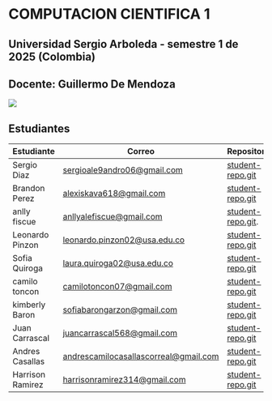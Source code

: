 <h1> COMPUTACION CIENTIFICA 1 </h1>
<h2> Universidad Sergio Arboleda - semestre 1 de 2025 (Colombia) </h2>
<h2> Docente: Guillermo De Mendoza </h2>

<img src="https://encrypted-tbn0.gstatic.com/images?q=tbn:ANd9GcS96-_VunWq1JsXGB67hI70JrXPw7_mMrPm0nObI-RzwrkiRNiB-EnyooiGcIK-sw8zGP0&usqp=CAU">


## Estudiantes

 | Estudiante | Correo | Repositorio |
| ------ | ----------- | ----------- |
| Sergio Diaz | sergioale9andro06@gmail.com  | [student-repo.git](https://github.com/alejandajajs/Programaci-n-1)  |
| Brandon Perez | alexiskava618@gmail.com  | [student-repo.git](https://github.com/Leithold123/Computaci-n-1)  |
| anlly fiscue | anllyalefiscue@gmail.com  | [student-repo.git](https://github.com/Anlly0/Computacion-1).  |
| Leonardo Pinzon | leonardo.pinzon02@usa.edu.co  | [student-repo.git](https://github.com/Leo959595-pixel/usa-computacion-cientifica-1)  |
| Sofia Quiroga | laura.quiroga02@usa.edu.co  | [student-repo.git](https://github.com/Sophojanuary09/-c)  |
| camilo toncon | camilotoncon07@gmail.com  | [student-repo.git](https://github.com/milo99s/Computaci-n-cient-fica-1)  |
| kimberly Baron | sofiabarongarzon@gmail.com  | [student-repo.git](https://github.com/KimberlyBaron556/usa-computacion-cientifica-1)  |
| Juan Carrascal | juancarrascal568@gmail.com  | [student-repo.git](https://github.com/juacaras/computacion_cientifica_1)  |
| Andres Casallas | andrescamilocasallascorreal@gmail.com  | [student-repo.git](https://github.com/hxjunior/Computaci-n-cient-fica-1)  |
| Harrison Ramirez | harrisonramirez314@gmail.com  | [student-repo.git](https://github.com/Harrison001205/Computacion_1)  |
